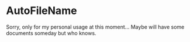 # AutoFileName

Sorry, only for my personal usage at this moment...
Maybe will have some documents someday but who knows.

